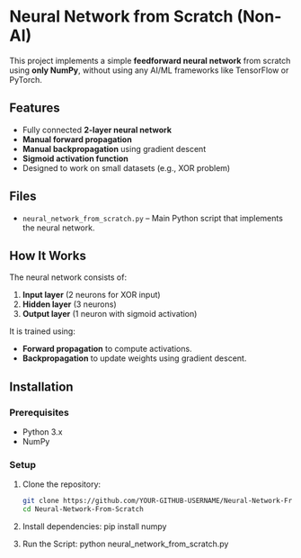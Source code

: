 # Neural Network from Scratch (Non-AI)

This project implements a simple **feedforward neural network** from scratch using **only NumPy**, without using any AI/ML frameworks like TensorFlow or PyTorch.

## **Features**
- Fully connected **2-layer neural network**
- **Manual forward propagation**
- **Manual backpropagation** using gradient descent
- **Sigmoid activation function**
- Designed to work on small datasets (e.g., XOR problem)

## **Files**
- `neural_network_from_scratch.py` – Main Python script that implements the neural network.

## **How It Works**
The neural network consists of:
1. **Input layer** (2 neurons for XOR input)
2. **Hidden layer** (3 neurons)
3. **Output layer** (1 neuron with sigmoid activation)

It is trained using:
- **Forward propagation** to compute activations.
- **Backpropagation** to update weights using gradient descent.

## **Installation**
### **Prerequisites**
- Python 3.x
- NumPy

### **Setup**
1. Clone the repository:
   ```sh
   git clone https://github.com/YOUR-GITHUB-USERNAME/Neural-Network-From-Scratch.git
   cd Neural-Network-From-Scratch

2. Install dependencies:
   pip install numpy

3. Run the Script:
   python neural_network_from_scratch.py   
